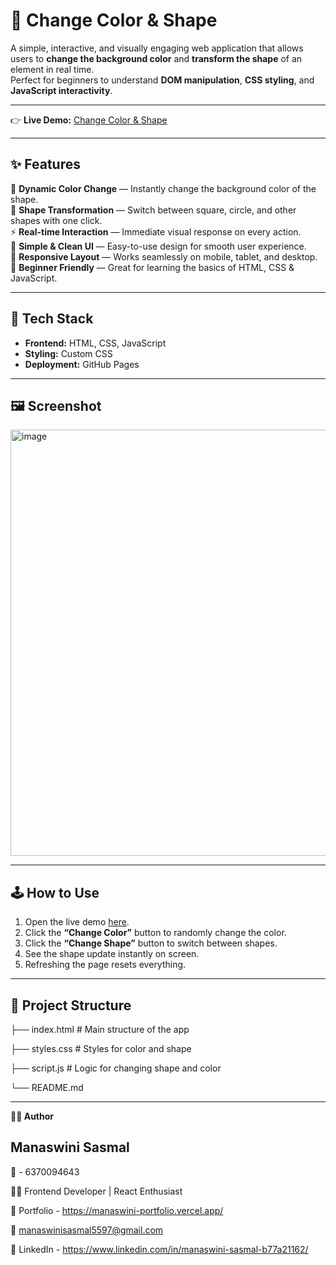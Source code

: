 # 🎨 Change Color & Shape

A simple, interactive, and visually engaging web application that allows users to **change the background color** and **transform the shape** of an element in real time.  
Perfect for beginners to understand **DOM manipulation**, **CSS styling**, and **JavaScript interactivity**.

---

👉 **Live Demo:** [Change Color & Shape](https://monisasmal.github.io/Change-Color-and-Shape-/)

---

## ✨ Features

🎨 **Dynamic Color Change** — Instantly change the background color of the shape.  
🔺 **Shape Transformation** — Switch between square, circle, and other shapes with one click.  
⚡ **Real-time Interaction** — Immediate visual response on every action.  
🧭 **Simple & Clean UI** — Easy-to-use design for smooth user experience.  
📱 **Responsive Layout** — Works seamlessly on mobile, tablet, and desktop.  
🧠 **Beginner Friendly** — Great for learning the basics of HTML, CSS & JavaScript.

---

## 🚀 Tech Stack

- **Frontend:** HTML, CSS, JavaScript  
- **Styling:** Custom CSS  
- **Deployment:** GitHub Pages

---

## 🖼️ Screenshot
<img width="1318" height="682" alt="image" src="https://github.com/user-attachments/assets/02fb4831-4a6b-4074-918b-ee56aac9508a" />

---

## 🕹️ How to Use

1. Open the live demo [here](https://monisasmal.github.io/Change-Color-and-Shape-/).
2. Click the **“Change Color”** button to randomly change the color.
3. Click the **“Change Shape”** button to switch between shapes.
4. See the shape update instantly on screen.
5. Refreshing the page resets everything.

---

## 🧾 Project Structure

├── index.html # Main structure of the app

├── styles.css # Styles for color and shape

├── script.js # Logic for changing shape and color

└── README.md

---

**🙋‍♀️ Author**

## Manaswini Sasmal

📲 - 6370094643

👩‍💻 Frontend Developer | React Enthusiast

🔗 Portfolio - https://manaswini-portfolio.vercel.app/

📧 manaswinisasmal5597@gmail.com

🔗 LinkedIn - https://www.linkedin.com/in/manaswini-sasmal-b77a21162/



